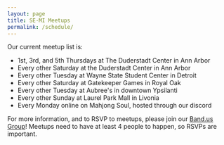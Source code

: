 ```yaml
---
layout: page
title: SE-MI Meetups
permalink: /schedule/
---
```

Our current meetup list is:
 - 1st, 3rd, and 5th Thursdays at The Duderstadt Center in Ann Arbor
 - Every other Saturday at the Duderstadt Center in Ann Arbor
 - Every other Tuesday at Wayne State Student Center in Detroit
 - Every other Saturday at Gatekeeper Games in Royal Oak
 - Every other Tuesday at Aubree's in downtown Ypsilanti
 - Every other Sunday at Laurel Park Mall in Livonia
 - Every Monday online on Mahjong Soul, hosted through our discord

For more information, and to RSVP to meetups, please join our [Band.us Group](https://band.us/n/a7a0Adye49f9Q)! Meetups need to have at least 4 people to happen, so RSVPs are important.

<!--
### Meetup Calendar
<iframe src="https://calendar.google.com/calendar/embed?height=800&wkst=1&bgcolor=%23ffffff&ctz=America%2FDetroit&showCalendars=0&showTabs=0&showPrint=0&showDate=0&mode=AGENDA&title=SE-MI%20Riichi%20Schedule&showNav=0&showTitle=0&src=c2VtaXJpaWNoaUBnbWFpbC5jb20&color=%23039BE5" style="border-width:0" width="100%" height="800" frameborder="0" scrolling="no"></iframe> 
-->

